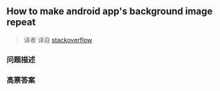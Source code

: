 ## How to make android app's background image repeat

> 译者 译自 [stackoverflow](http://stackoverflow.com/questions/2706913/how-to-make-android-apps-background-image-repeat) 

### 问题描述 

### 高票答案 

